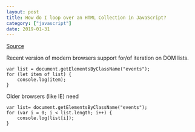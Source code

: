 ```yaml
---
layout: post
title: How do I loop over an HTML Collection in JavaScript?
category: ["javascript"]
date: 2019-01-31
---
```

[Source](https://stackoverflow.com/questions/22754315/for-loop-for-htmlcollection-elements)

Recent version of modern browsers support for/of iteration on DOM lists. 

```
var list = document.getElementsByClassName("events");
for (let item of list) {
    console.log(item);
}
```

Older browsers (like IE) need 

```
var list= document.getElementsByClassName("events");
for (var i = 0; i < list.length; i++) {
    console.log(list[i]);
}
```